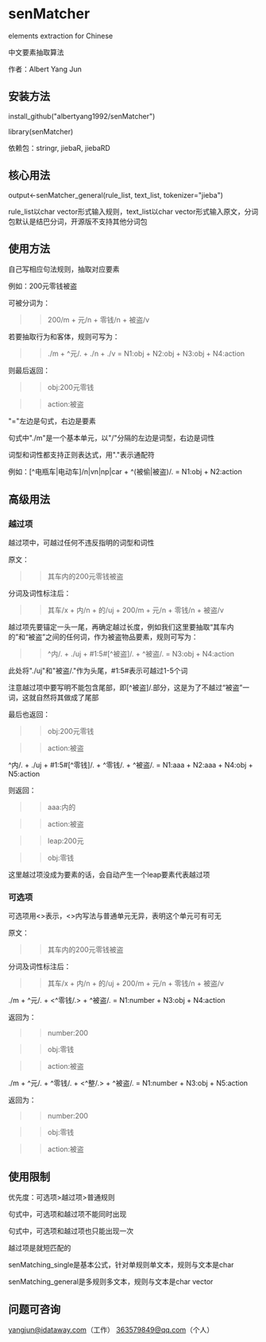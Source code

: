 # senMatcher

elements extraction for Chinese

中文要素抽取算法

作者：Albert Yang Jun

## 安装方法
install_github("albertyang1992/senMatcher")

library(senMatcher)

依赖包：stringr, jiebaR, jiebaRD

## 核心用法
output<-senMatcher_general(rule_list, text_list, tokenizer="jieba")

rule_list以char vector形式输入规则，text_list以char vector形式输入原文，分词包默认是结巴分词，开源版不支持其他分词包


## 使用方法
自己写相应句法规则，抽取对应要素

例如：200元零钱被盗

可被分词为：

>>200/m + 元/n + 零钱/n + 被盗/v

若要抽取行为和客体，规则可写为：

>>./m + ^元/. + ./n + ./v = N1:obj + N2:obj + N3:obj + N4:action

则最后返回：

>>obj:200元零钱

>>action:被盗

"="左边是句式，右边是要素

句式中"./m"是一个基本单元，以"/"分隔的左边是词型，右边是词性

词型和词性都支持正则表达式，用"."表示通配符

例如：[^电瓶车|电动车]/n|vn|np|car + ^(被偷|被盗)/. = N1:obj + N2:action


## 高级用法

### 越过项

越过项中，可越过任何不违反指明的词型和词性

原文：
>>其车内的200元零钱被盗

分词及词性标注后：

>>其车/x + 内/n + 的/uj + 200/m + 元/n + 零钱/n + 被盗/v

越过项先要锚定一头一尾，再确定越过长度，例如我们这里要抽取“其车内的”和“被盗”之间的任何词，作为被盗物品要素，规则可写为：
>>^内/. + ./uj + #1:5#[^被盗]/. + ^被盗/. = N3:obj + N4:action

此处将"./uj"和"被盗/."作为头尾，#1:5#表示可越过1-5个词

注意越过项中要写明不能包含尾部，即[^被盗]/.部分，这是为了不越过“被盗”一词，这就自然将其做成了尾部

最后也返回：

>>obj:200元零钱

>>action:被盗

^内/. + ./uj + #1:5#[^零钱]/. + ^零钱/. + ^被盗/. = N1:aaa + N2:aaa + N4:obj + N5:action

则返回：

>>aaa:内的

>>action:被盗

>>leap:200元

>>obj:零钱

这里越过项没成为要素的话，会自动产生一个leap要素代表越过项

### 可选项
可选项用<>表示，<>内写法与普通单元无异，表明这个单元可有可无

原文：
>>其车内的200元零钱被盗

分词及词性标注后：

>>其车/x + 内/n + 的/uj + 200/m + 元/n + 零钱/n + 被盗/v

./m + ^元/. + <^零钱/.> + ^被盗/. = N1:number + N3:obj + N4:action

返回为：

>>number:200

>>obj:零钱

>>action:被盗

./m + ^元/. + ^零钱/. + <^整/.> + ^被盗/. = N1:number + N3:obj + N5:action

返回为：

>>number:200

>>obj:零钱

>>action:被盗

## 使用限制

优先度：可选项>越过项>普通规则

句式中，可选项和越过项不能同时出现

句式中，可选项和越过项也只能出现一次

越过项是就短匹配的

senMatching_single是基本公式，针对单规则单文本，规则与文本是char

senMatching_general是多规则多文本，规则与文本是char vector

## 问题可咨询
yangjun@idataway.com（工作）
363579849@qq.com（个人）


